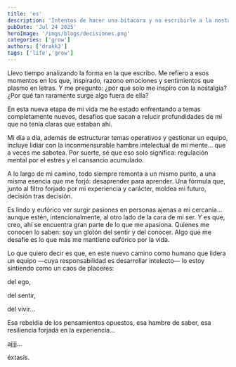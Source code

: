 ```yaml
---
title: 'es'
description: 'Intentos de hacer una bitacora y no escribirle a la nostalgia'
pubDate: 'Jul 24 2025'
heroImage: '/imgs/blogs/decisiones.png'
categories: ['grow']
authors: ['drakk3']
tags: ['life','grow']
---
```


Llevo tiempo analizando la forma en la que escribo. Me refiero a esos momentos en los que, inspirado, razono emociones y sentimientos que plasmo en letras. Y me pregunto: ¿por qué solo me inspiro con la nostalgia? ¿Por qué tan raramente surge algo fuera de ella?

En esta nueva etapa de mi vida me he estado enfrentando a temas completamente nuevos, desafíos que sacan a relucir profundidades de mí que no tenía claras que estaban ahí.

Mi día a día, además de estructurar temas operativos y gestionar un equipo, incluye lidiar con la inconmensurable hambre intelectual de mi mente... que a veces me sabotea. Por suerte, sé que eso solo significa: regulación mental por el estrés y el cansancio acumulado.

A lo largo de mi camino, todo siempre remonta a un mismo punto, a una misma esencia que me forjó: desaprender para aprender. Una fórmula que, junto al filtro forjado por mi experiencia y carácter, moldea mi futuro, decisión tras decisión.

Es lindo y eufórico ver surgir pasiones en personas ajenas a mi cercanía... aunque estén, intencionalmente, al otro lado de la cara de mi ser. Y es que, creo, ahí se encuentra gran parte de lo que me apasiona. Quienes me conocen lo saben: soy un glotón del sentir y del conocer. Algo que me desafíe es lo que más me mantiene eufórico por la vida.

Lo que quiero decir es que, en este nuevo camino como humano que lidera un equipo —cuya responsabilidad es desarrollar intelecto— lo estoy sintiendo como un caos de placeres: 

del ego, 

del sentir, 

del vivir… 

Esa rebeldía de los pensamientos opuestos, esa hambre de saber, esa resiliencia forjada en la experiencia…

ajjjj… 

éxtasis.